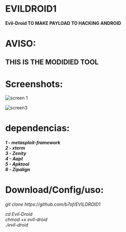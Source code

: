 # EVILDROID1
<h4>Evil-Droid TO MAKE PAYLOAD TO HACKING ANDROID </h4>

# AVISO:
<h2>THIS IS THE MODIDIED TOOL</h2>

# Screenshots:
![screen 1](https://user-images.githubusercontent.com/78913656/196567717-90dca4eb-8489-4d18-8042-86c1fd12a9f7.png)

![screen3](https://user-images.githubusercontent.com/78913656/196568342-f1fba9b0-d5d2-4049-9c0b-7b164622de15.png)

# dependencias:
<h5>
1 - metasploit-framework<br>
2 - xterm<br>
3 - Zenity<br>
4 - Aapt<br>
5 - Apktool<br>
6 - Zipalign<br>
</h5>

# Download/Config/uso:

<h6> git clone https://github.com/b7of/EVILDROID1

cd Evil-Droid <br>
chmod +x evil-droid <br>
./evil-droid 

</h6>
